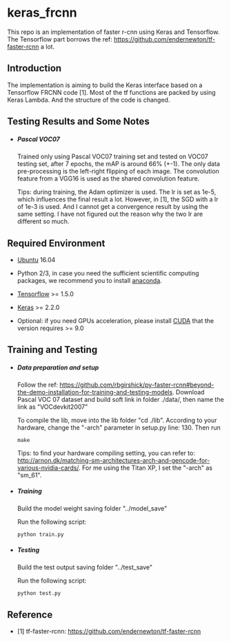 # keras_frcnn

This repo is an implementation of faster r-cnn using Keras and Tensorflow. The Tensorflow part borrows the ref: https://github.com/endernewton/tf-faster-rcnn a lot.


## Introduction ##

The implementation is aiming to build the Keras interface based on a Tensorflow FRCNN code [1]. Most of the tf functions are packed by using Keras Lambda. And the structure of the code is changed.


## Testing Results and Some Notes ##
 - ##### Pascal VOC07

   Trained only using Pascal VOC07 training set and tested on VOC07 testing set, after 7 epochs, the mAP is around 66% (+-1). The only data pre-processing is the left-right flipping of each image. The convolution feature from a VGG16 is used as the shared convolution feature.

   Tips: during training, the Adam optimizer is used. The lr is set as 1e-5, which influences the final result a lot. However, in [1], the SGD with a lr of 1e-3 is used. And I cannot get a convergence result by using the same setting. I have not figured out the reason why the two lr are different so much.

## Required Environment ##

 - [Ubuntu](https://www.ubuntu.com/) 16.04

 - Python 2/3, in case you need the sufficient scientific computing packages, we recommend you to install [anaconda](https://www.anaconda.com/what-is-anaconda/).

 - [Tensorflow](https://www.tensorflow.org/) >= 1.5.0

 - [Keras](https://keras.io/) >= 2.2.0

 - Optional: if you need GPUs acceleration, please install [CUDA](https://developer.nvidia.com/cuda-toolkit) that the version requires >= 9.0


## Training and Testing ##
- ##### Data preparation and setup

  Follow the ref: https://github.com/rbgirshick/py-faster-rcnn#beyond-the-demo-installation-for-training-and-testing-models. Download Pascal VOC 07 dataset and build soft link in folder ./data/, then name the link as "VOCdevkit2007"

  To compile the lib, move into the lib folder "cd ./lib". According to your hardware, change the "-arch" parameter in setup.py line: 130. Then run

  ```
  make
  ```

  Tips: to find your hardware compiling setting, you can refer to: http://arnon.dk/matching-sm-architectures-arch-and-gencode-for-various-nvidia-cards/. For me using the Titan XP, I set the "-arch" as "sm_61".

- ##### Training

  Build the model weight saving folder "../model_save"

  Run the following script:

  ```
  python train.py
  ```

- ##### Testing

  Build the test output saving folder "../test_save"

  Run the following script:

  ```
  python test.py
  ```


## Reference ##

* [1] tf-faster-rcnn: https://github.com/endernewton/tf-faster-rcnn

